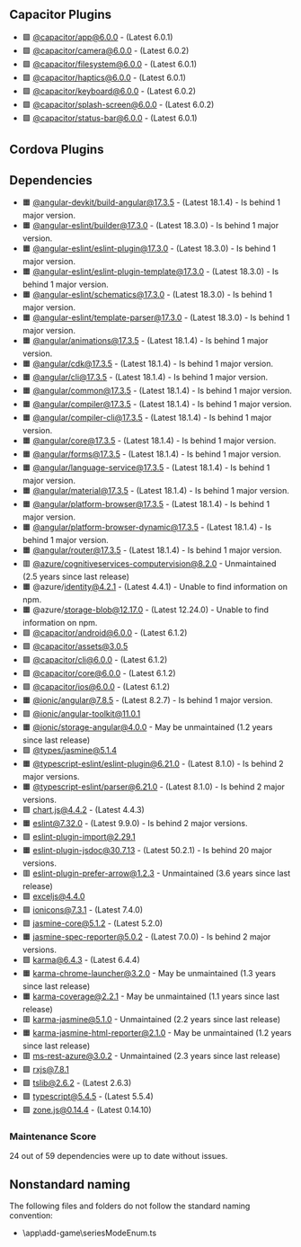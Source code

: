## Capacitor Plugins

- 🟩 [@capacitor/app@6.0.0](https://github.com/ionic-team/capacitor-plugins.git) - (Latest 6.0.1)
- 🟩 [@capacitor/camera@6.0.0](https://github.com/ionic-team/capacitor-plugins.git) - (Latest 6.0.2)
- 🟩 [@capacitor/filesystem@6.0.0](https://github.com/ionic-team/capacitor-plugins.git) - (Latest 6.0.1)
- 🟩 [@capacitor/haptics@6.0.0](https://github.com/ionic-team/capacitor-plugins.git) - (Latest 6.0.1)
- 🟩 [@capacitor/keyboard@6.0.0](https://github.com/ionic-team/capacitor-plugins.git) - (Latest 6.0.2)
- 🟩 [@capacitor/splash-screen@6.0.0](https://github.com/ionic-team/capacitor-plugins.git) - (Latest 6.0.2)
- 🟩 [@capacitor/status-bar@6.0.0](https://github.com/ionic-team/capacitor-plugins.git) - (Latest 6.0.1)

## Cordova Plugins

## Dependencies

- 🟧 [@angular-devkit/build-angular@17.3.5](https://github.com/angular/angular-cli.git) - (Latest 18.1.4) - Is behind 1 major version.
- 🟧 [@angular-eslint/builder@17.3.0](https://github.com/angular-eslint/angular-eslint.git) - (Latest 18.3.0) - Is behind 1 major version.
- 🟧 [@angular-eslint/eslint-plugin@17.3.0](https://github.com/angular-eslint/angular-eslint.git) - (Latest 18.3.0) - Is behind 1 major version.
- 🟧 [@angular-eslint/eslint-plugin-template@17.3.0](https://github.com/angular-eslint/angular-eslint.git) - (Latest 18.3.0) - Is behind 1 major version.
- 🟧 [@angular-eslint/schematics@17.3.0](https://github.com/angular-eslint/angular-eslint.git) - (Latest 18.3.0) - Is behind 1 major version.
- 🟧 [@angular-eslint/template-parser@17.3.0](https://github.com/angular-eslint/angular-eslint.git) - (Latest 18.3.0) - Is behind 1 major version.
- 🟧 [@angular/animations@17.3.5](https://github.com/angular/angular.git) - (Latest 18.1.4) - Is behind 1 major version.
- 🟧 [@angular/cdk@17.3.5](https://github.com/angular/components.git) - (Latest 18.1.4) - Is behind 1 major version.
- 🟧 [@angular/cli@17.3.5](https://github.com/angular/angular-cli.git) - (Latest 18.1.4) - Is behind 1 major version.
- 🟧 [@angular/common@17.3.5](https://github.com/angular/angular.git) - (Latest 18.1.4) - Is behind 1 major version.
- 🟧 [@angular/compiler@17.3.5](https://github.com/angular/angular.git) - (Latest 18.1.4) - Is behind 1 major version.
- 🟧 [@angular/compiler-cli@17.3.5](https://github.com/angular/angular.git) - (Latest 18.1.4) - Is behind 1 major version.
- 🟧 [@angular/core@17.3.5](https://github.com/angular/angular.git) - (Latest 18.1.4) - Is behind 1 major version.
- 🟧 [@angular/forms@17.3.5](https://github.com/angular/angular.git) - (Latest 18.1.4) - Is behind 1 major version.
- 🟧 [@angular/language-service@17.3.5](https://github.com/angular/angular.git) - (Latest 18.1.4) - Is behind 1 major version.
- 🟧 [@angular/material@17.3.5](https://github.com/angular/components.git) - (Latest 18.1.4) - Is behind 1 major version.
- 🟧 [@angular/platform-browser@17.3.5](https://github.com/angular/angular.git) - (Latest 18.1.4) - Is behind 1 major version.
- 🟧 [@angular/platform-browser-dynamic@17.3.5](https://github.com/angular/angular.git) - (Latest 18.1.4) - Is behind 1 major version.
- 🟧 [@angular/router@17.3.5](https://github.com/angular/angular.git) - (Latest 18.1.4) - Is behind 1 major version.
- 🟥 [@azure/cognitiveservices-computervision@8.2.0](https://github.com/Azure/azure-sdk-for-js.git) - Unmaintained (2.5 years since last release)
- 🟧 @azure/identity@4.2.1 - (Latest 4.4.1) - Unable to find information on npm.
- 🟧 @azure/storage-blob@12.17.0 - (Latest 12.24.0) - Unable to find information on npm.
- 🟩 [@capacitor/android@6.0.0](https://github.com/ionic-team/capacitor.git) - (Latest 6.1.2)
- 🟩 [@capacitor/assets@3.0.5](https://github.com/ionic-team/capacitor-assets.git)
- 🟩 [@capacitor/cli@6.0.0](https://github.com/ionic-team/capacitor.git) - (Latest 6.1.2)
- 🟩 [@capacitor/core@6.0.0](https://github.com/ionic-team/capacitor.git) - (Latest 6.1.2)
- 🟩 [@capacitor/ios@6.0.0](https://github.com/ionic-team/capacitor.git) - (Latest 6.1.2)
- 🟧 [@ionic/angular@7.8.5](https://github.com/ionic-team/ionic-framework.git) - (Latest 8.2.7) - Is behind 1 major version.
- 🟩 [@ionic/angular-toolkit@11.0.1](https://github.com/ionic-team/angular-toolkit.git)
- 🟧 [@ionic/storage-angular@4.0.0](https://github.com/ionic-team/ionic-storage.git) - May be unmaintained (1.2 years since last release)
- 🟩 [@types/jasmine@5.1.4](https://github.com/DefinitelyTyped/DefinitelyTyped.git)
- 🟧 [@typescript-eslint/eslint-plugin@6.21.0](https://github.com/typescript-eslint/typescript-eslint.git) - (Latest 8.1.0) - Is behind 2 major versions.
- 🟧 [@typescript-eslint/parser@6.21.0](https://github.com/typescript-eslint/typescript-eslint.git) - (Latest 8.1.0) - Is behind 2 major versions.
- 🟩 [chart.js@4.4.2](https://github.com/chartjs/Chart.js.git) - (Latest 4.4.3)
- 🟧 [eslint@7.32.0](https://github.com/eslint/eslint.git) - (Latest 9.9.0) - Is behind 2 major versions.
- 🟩 [eslint-plugin-import@2.29.1](https://github.com/import-js/eslint-plugin-import.git)
- 🟧 [eslint-plugin-jsdoc@30.7.13](https://github.com/gajus/eslint-plugin-jsdoc.git) - (Latest 50.2.1) - Is behind 20 major versions.
- 🟥 [eslint-plugin-prefer-arrow@1.2.3](https://github.com/TristonJ/eslint-plugin-prefer-arrow.git) - Unmaintained (3.6 years since last release)
- 🟩 [exceljs@4.4.0](https://github.com/exceljs/exceljs.git)
- 🟩 [ionicons@7.3.1](https://github.com/ionic-team/ionicons.git) - (Latest 7.4.0)
- 🟩 [jasmine-core@5.1.2](https://github.com/jasmine/jasmine.git) - (Latest 5.2.0)
- 🟧 [jasmine-spec-reporter@5.0.2](https://github.com/bcaudan/jasmine-spec-reporter.git) - (Latest 7.0.0) - Is behind 2 major versions.
- 🟩 [karma@6.4.3](https://github.com/karma-runner/karma.git) - (Latest 6.4.4)
- 🟧 [karma-chrome-launcher@3.2.0](https://github.com/karma-runner/karma-chrome-launcher.git) - May be unmaintained (1.3 years since last release)
- 🟧 [karma-coverage@2.2.1](https://github.com/karma-runner/karma-coverage.git) - May be unmaintained (1.1 years since last release)
- 🟥 [karma-jasmine@5.1.0](https://github.com/karma-runner/karma-jasmine.git) - Unmaintained (2.2 years since last release)
- 🟧 [karma-jasmine-html-reporter@2.1.0](https://github.com/dfederm/karma-jasmine-html-reporter.git) - May be unmaintained (1.2 years since last release)
- 🟥 [ms-rest-azure@3.0.2](git@github.com:Azure/azure-sdk-for-node.git) - Unmaintained (2.3 years since last release)
- 🟩 [rxjs@7.8.1](https://github.com/reactivex/rxjs.git)
- 🟩 [tslib@2.6.2](https://github.com/Microsoft/tslib.git) - (Latest 2.6.3)
- 🟩 [typescript@5.4.5](https://github.com/Microsoft/TypeScript.git) - (Latest 5.5.4)
- 🟩 [zone.js@0.14.4](https://github.com/angular/angular.git) - (Latest 0.14.10)

### Maintenance Score

24 out of 59 dependencies were up to date without issues.

## Nonstandard naming

The following files and folders do not follow the standard naming convention:

- \app\add-game\seriesModeEnum.ts
